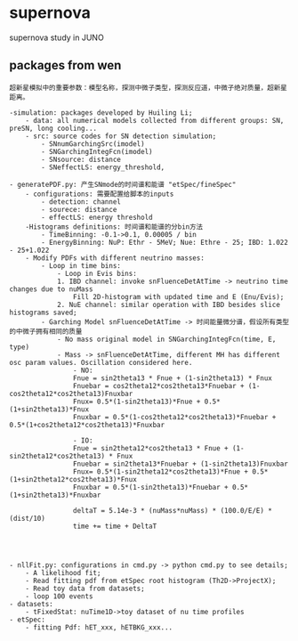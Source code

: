 # supernova
supernova study in JUNO

## packages from wen

    超新星模拟中的重要参数：模型名称，探测中微子类型，探测反应道，中微子绝对质量，超新星距离。

    -simulation: packages developed by Huiling Li;
        - data: all numerical models collected from different groups: SN, preSN, long cooling...
        - src: source codes for SN detection simulation;   
            - SNnumGarchingSrc(imodel)
            - SNGarchingIntegFcn(imodel)
            - SNsource: distance
            - SNeffectLS: energy_threshold, 

    - generatePDF.py: 产生SNmode的时间谱和能谱 "etSpec/fineSpec"
        - configurations: 需要配置给脚本的inputs
            - detection: channel
            - sourece: distance
            - effectLS: energy threshold
        -Histograms definitions: 时间谱和能谱的分bin方法
            - TimeBinning: -0.1->0.1, 0.00005 / bin
            - EnergyBinning: NuP: Ethr - 5MeV; Nue: Ethre - 25; IBD: 1.022 - 25+1.022
        - Modify PDFs with different neutrino masses:
            - Loop in time bins:
                - Loop in Evis bins:
                1. IBD channel: invoke snFluenceDetAtTime -> neutrino time changes due to nuMass
                    Fill 2D-histogram with updated time and E (Enu/Evis);
                2. NuE channel: similar operation with IBD besides slice histograms saved;                 
            - Garching Model snFluenceDetAtTime -> 时间能量微分谱，假设所有类型的中微子拥有相同的质量
                - No mass original model in SNGarchingIntegFcn(time, E, type)
                - Mass -> snFluenceDetAtTime, different MH has different osc param values. Oscillation considered here.
                    - NO:
                    Fnue = sin2theta13 * Fnue + (1-sin2theta13) * Fnux
                    Fnuebar = cos2theta12*cos2theta13*Fnuebar + (1-cos2theta12*cos2theta13)Fnuxbar
                    Fnux= 0.5*(1-sin2theta13)*Fnue + 0.5*(1+sin2theta13)*Fnux
                    Fnuxbar = 0.5*(1-cos2theta12*cos2theta13)*Fnuebar + 0.5*(1+cos2theta12*cos2theta13)*Fnuxbar
                    
                    - IO:
                    Fnue = sin2theta12*cos2theta13 * Fnue + (1-sin2theta12*cos2theta13) * Fnux
                    Fnuebar = sin2theta13*Fnuebar + (1-sin2theta13)Fnuxbar
                    Fnux= 0.5*(1-sin2theta12*cos2theta13)*Fnue + 0.5*(1+sin2theta12*cos2theta13)*Fnux
                    Fnuxbar = 0.5*(1-sin2theta13)*Fnuebar + 0.5*(1+sin2theta13)*Fnuxbar
                    
                    deltaT = 5.14e-3 * (nuMass*nuMass) * (100.0/E/E) * (dist/10)
                    time += time + DeltaT
                    



    - nllFit.py: configurations in cmd.py -> python cmd.py to see details; 
        - A likelihood fit;
        - Read fitting pdf from etSpec root histogram (Th2D->ProjectX);
        - Read toy data from datasets;
        - loop 100 events
    - datasets: 
        - tFixedStat: nuTime1D->toy dataset of nu time profiles 
    - etSpec:
        - fitting Pdf: hET_xxx, hETBKG_xxx...
